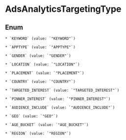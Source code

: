 
# AdsAnalyticsTargetingType

## Enum


    * `KEYWORD` (value: `"KEYWORD"`)

    * `APPTYPE` (value: `"APPTYPE"`)

    * `GENDER` (value: `"GENDER"`)

    * `LOCATION` (value: `"LOCATION"`)

    * `PLACEMENT` (value: `"PLACEMENT"`)

    * `COUNTRY` (value: `"COUNTRY"`)

    * `TARGETED_INTEREST` (value: `"TARGETED_INTEREST"`)

    * `PINNER_INTEREST` (value: `"PINNER_INTEREST"`)

    * `AUDIENCE_INCLUDE` (value: `"AUDIENCE_INCLUDE"`)

    * `GEO` (value: `"GEO"`)

    * `AGE_BUCKET` (value: `"AGE_BUCKET"`)

    * `REGION` (value: `"REGION"`)



